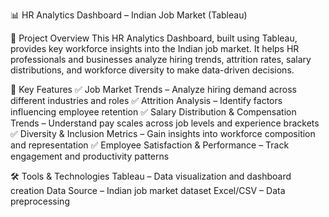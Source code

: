 📊 HR Analytics Dashboard – Indian Job Market (Tableau)


📝 Project Overview
This HR Analytics Dashboard, built using Tableau, provides key workforce insights into the Indian job market. It helps HR professionals and businesses analyze hiring trends, attrition rates, salary distributions, and workforce diversity to make data-driven decisions.

🚀 Key Features
✅ Job Market Trends – Analyze hiring demand across different industries and roles
✅ Attrition Analysis – Identify factors influencing employee retention
✅ Salary Distribution & Compensation Trends – Understand pay scales across job levels and experience brackets
✅ Diversity & Inclusion Metrics – Gain insights into workforce composition and representation
✅ Employee Satisfaction & Performance – Track engagement and productivity patterns

🛠️ Tools & Technologies
Tableau – Data visualization and dashboard creation
Data Source – Indian job market dataset
Excel/CSV – Data preprocessing
